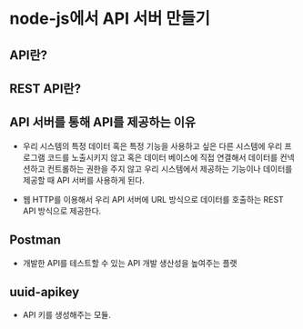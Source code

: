 # node-js에서 API 서버 만들기

## API란?

## REST API란?

## API 서버를 통해 API를 제공하는 이유
- 우리 시스템의 특정 데이터 혹은 특정 기능을 사용하고 싶은 다른 시스템에 우리 프로그램 코드를 노출시키지 않고
혹은 데이터 베이스에 직접 연결해서 데이터를 컨넥션하고 컨트롤하는 권한을 주지 않고
우리 시스템에서 제공하는 기능이나 데이터를 제공할 때 API 서버를 사용하게 된다.

- 웹 HTTP를 이용해서 우리 API 서버에 URL 방식으로 데이터를 호출하는 REST API 방식으로 제공한다.

## Postman
- 개발한 API를 테스트할 수 있는 API 개발 생산성을 높여주는 플랫

## uuid-apikey
- API 키를 생성해주는 모듈.
